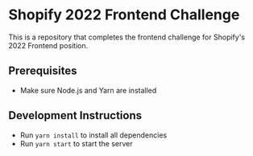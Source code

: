 # Shopify 2022 Frontend Challenge

This is a repository that completes the frontend challenge for Shopify's 2022 Frontend position.


## Prerequisites
- Make sure Node.js and Yarn are installed

## Development Instructions
- Run `yarn install` to install all dependencies
- Run `yarn start` to start the server